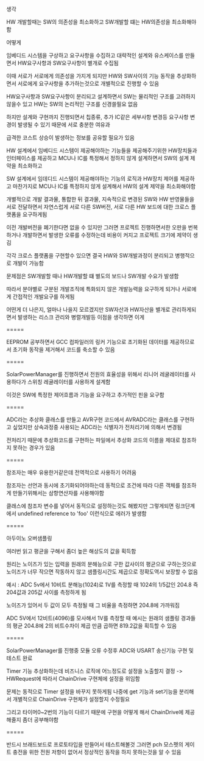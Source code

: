 생각

HW 개발할때는 SW의 의존성을 최소화하고 SW개발할 떄는 HW의존성을 최소화해야함

어떻게

임베디드 시스템을 구상하고 요구사항을 수집하고 대략적인 설계와 유스케이스를 만들면서 HW요구사항과 SW요구사항이 별개로 수집됨

이때 서로가 서로에게 의존성을 가지게 되지만 HW와 SW사이의 기능 동작을 추상화하면서 서로에게 요구사항을 추가하는것으로 개별적으로 진행할 수 있음

HW요구사항과 SW요구사항이 분리되고 설계하면서 SW는 물리적인 구조를 고려하지 않을수 있고 HW는 SW의 논리적인 구조를 신경쓸필요 없음

하지만 설계와 구현까지 진행되면서 칩종류, 추가 IC같은 세부사항 변경등 요구사항 변경이 발생될 수 있기 때문에 서로 충분한 여유과

급격한 코스트 상승이 발생하는 정보를 공유할 필요가 있음

HW 설계에서 임베디드 시스템이 제공해야하는 기능들을 제공해주기위한 HW장치들과 인터페이스를 제공하고 MCU나 IC를 특정해서 정하지 않게 설계하면서 SW의 설계 제약을 최소화하고

SW 설계에서 임데디드 시스템이 제공해야하는 기능의 로직과 HW장치 제어를 제공하고 마찬가지로 MCU나 IC를 특정하지 않게 설계해서 HW의 설계 제약을 최소화해야함

개별적으로 개발 결과물, 통합한 뒤 결과물, 지속적으로 변경된 SW와 HW 반영물들을 서로 전달하면서 자연스럽게 서로 다른 SW버전, 서로 다른 HW 보드에 대한 크로스 플랫폼을 요구하게됨

이전 개발버전을 폐기한다면 없을 수 있지만 그러면 프로젝트 진행하면서한 오판을 번복하거나 개발하면서 발생한 오류를 수정하는데 비용이 커지고 프로젝트 크기에 제약이 생김

각각 크로스 플랫폼을 구현할수 있으면 결국 HW와 SW개발과정이 분리되고 병행적으로 개발이 가능함

문제점은 SW개발할 때나 HW개발할 떄 별도의 보드나 SW개발 수요가 발생함

따라서 분야별로 구분된 개발조직에 특화되지 않은 개발능력을 요구하게 되거나 서로에게 간접적인 개발요구를 하게됨

어떤게 더 나은지, 얼마나 나을지 모르겠지만 SW자산과 HW자산을 별개로 관리하게되면서 발생하는 리스크 관리와 병렬개발등 이점을 생각하면 이게 

=====

EEPROM 공부하면서 GCC 컴파일러의 링커 기능으로 초기화된 데이터를 제공하므로서 초기화 동작을 제거해서 코드를 축소할 수 있음

=====

SolarPowerManager를 진행하면서 전원의 효율성을 위해서 리니어 레귤레이터를 사용하다가 스위칭 레귤레이터를 사용하게 설계함

이것은 SW에 특정한 제어흐름과 기능을 요구하고 추가적인 핀을 요구함

=====

ADC라는 추상화 클래스를 만들고 AVR구현 코드에서 AVRADC라는 클래스를 구현하고 싶었지만 상속과정중 사용되는 ADC라는 식별자가 전처리기에 의해서 변경됨

전처리기 때문에 추상화코드를 구현하는 파일에서 추상화 코드의 이름을 제대로 참조하지 못하는 경우가 있음

=====

참조자는 매우 유용한거같은데 전역적으로 사용하기 어려움

참조자는 선언과 동시에 초기화되어야하는데 동적으로 조건에 따라 다른 객체를 참조하게 만들기위해서는 삼항연산자를 사용해야함

클래스에 참조자 변수를 넣어서 동적으로 설정하는것도 해봤지만 그렇게되면 링크단계에서 undefined reference to 'foo' 이런식으로 에러가 발생함

=====

아두이노 오버샘플링

여러번 읽고 평균을 구해서 좀더 높은 해상도의 값을 획득함

원리는 노이즈가 있는 입력을 원래의 분해능으로 구한 값사이의 평균으로 구하는것으로 노이즈가 너무 작으면 작동하지 않고 샘플링시간도 제곱으로 정확도역시 보장할 수 없음

예시 : ADC 5v에서 10비트 분해능(1024)로 1V를 측정할 때 1024의 1/5값인 204.8 즉 204값과 205값 사이를 측정하게 됨

노이즈가 있어서 두 값이 모두 측정될 때 그 비율을 측정하면 204.8에 가까워짐

ADC 5V에서 12비트(4096)를 모사해서 1V를 측정할 때 예시는 원래의 샘플링 경과들의 평균 204.8에 2의 비트수차이 제곱 만큼 곱하면 819.2값을 획득할 수 있음

=====

SolarPowerManager를 진행중 모듈 오류 수정후 ADC와 USART 송신기능 구현 및 테스트 완료

Timer 기능 추상화하는데 비즈니스 로직에 어느정도로 설정을 노출할지 결정 -> HWRequest에 따라서 ChainDrive 구현체에 설정을 위임함

문제는 동적으로 Timer 설정을 바꾸지 못하게됨 나중에 get 기능과 set기능을 분리해서 개별적으로 ChainDrive 구현체가 설정할지 수정필요

그리고 타이머0~2번의 기능이 다르기 때문에 구현을 어떻게 해서 ChainDrive에 제공해줄지 좀더 공부해야함

=====

반드시 브래드보드로 프로토타입을 만들어서 테스트해볼것 그러면 pch 모스펫의 게이트 충전을 위한 전원 저항이 없어서 정상적인 동작을 하지 못하는것을 알 수 있음


